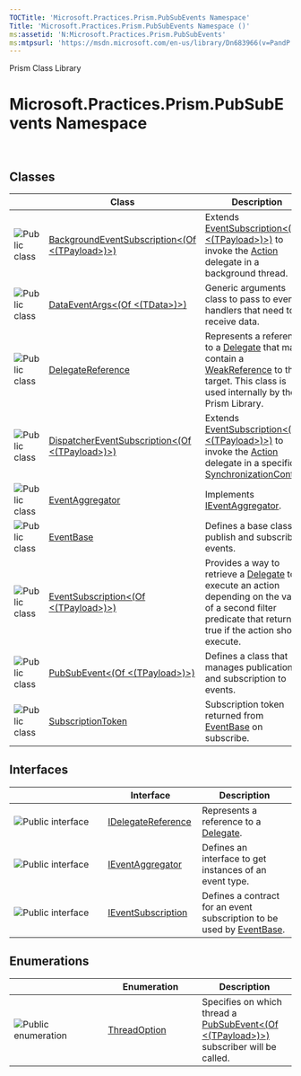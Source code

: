 ```yaml
---
TOCTitle: 'Microsoft.Practices.Prism.PubSubEvents Namespace'
Title: 'Microsoft.Practices.Prism.PubSubEvents Namespace ()'
ms:assetid: 'N:Microsoft.Practices.Prism.PubSubEvents'
ms:mtpsurl: 'https://msdn.microsoft.com/en-us/library/Dn683966(v=PandP.50)'
---
```


Prism Class Library

Microsoft.Practices.Prism.PubSubEvents Namespace
================================================

 

Classes
-------

<span id="classToggle"></span>
<table>
<colgroup>
<col width="33%" />
<col width="33%" />
<col width="33%" />
</colgroup>
<thead>
<tr class="header">
<th> </th>
<th>Class</th>
<th>Description</th>
</tr>
</thead>
<tbody>
<tr class="odd">
<td><img src="https://msdn.microsoft.com/en-us/Dn683966.pubclass(en-us,PandP.50).gif" title="Public class" /></td>
<td><a href="https://msdn.microsoft.com/t:microsoft.practices.prism.pubsubevents.backgroundeventsubscription%601">BackgroundEventSubscription&lt;(Of &lt;(TPayload&gt;)&gt;)</a></td>
<td><div class="summary">
Extends <a href="https://msdn.microsoft.com/t:microsoft.practices.prism.pubsubevents.eventsubscription%601">EventSubscription&lt;(Of &lt;(TPayload&gt;)&gt;)</a> to invoke the <a href="https://msdn.microsoft.com/p:microsoft.practices.prism.pubsubevents.eventsubscription%601.action">Action</a> delegate in a background thread.
</div></td>
</tr>
<tr class="even">
<td><img src="https://msdn.microsoft.com/en-us/Dn683966.pubclass(en-us,PandP.50).gif" title="Public class" /></td>
<td><a href="https://msdn.microsoft.com/t:microsoft.practices.prism.pubsubevents.dataeventargs%601">DataEventArgs&lt;(Of &lt;(TData&gt;)&gt;)</a></td>
<td><div class="summary">
Generic arguments class to pass to event handlers that need to receive data.
</div></td>
</tr>
<tr class="odd">
<td><img src="https://msdn.microsoft.com/en-us/Dn683966.pubclass(en-us,PandP.50).gif" title="Public class" /></td>
<td><a href="https://msdn.microsoft.com/t:microsoft.practices.prism.pubsubevents.delegatereference">DelegateReference</a></td>
<td><div class="summary">
Represents a reference to a <a href="http://msdn2.microsoft.com/en-us/library/y22acf51">Delegate</a> that may contain a <a href="http://msdn2.microsoft.com/en-us/library/hbh8w2zd">WeakReference</a> to the target. This class is used internally by the Prism Library.
</div></td>
</tr>
<tr class="even">
<td><img src="https://msdn.microsoft.com/en-us/Dn683966.pubclass(en-us,PandP.50).gif" title="Public class" /></td>
<td><a href="https://msdn.microsoft.com/t:microsoft.practices.prism.pubsubevents.dispatchereventsubscription%601">DispatcherEventSubscription&lt;(Of &lt;(TPayload&gt;)&gt;)</a></td>
<td><div class="summary">
Extends <a href="https://msdn.microsoft.com/t:microsoft.practices.prism.pubsubevents.eventsubscription%601">EventSubscription&lt;(Of &lt;(TPayload&gt;)&gt;)</a> to invoke the <a href="https://msdn.microsoft.com/p:microsoft.practices.prism.pubsubevents.eventsubscription%601.action">Action</a> delegate in a specific <a href="http://msdn2.microsoft.com/en-us/library/wx31754f">SynchronizationContext</a>.
</div></td>
</tr>
<tr class="odd">
<td><img src="https://msdn.microsoft.com/en-us/Dn683966.pubclass(en-us,PandP.50).gif" title="Public class" /></td>
<td><a href="https://msdn.microsoft.com/t:microsoft.practices.prism.pubsubevents.eventaggregator">EventAggregator</a></td>
<td><div class="summary">
Implements <a href="https://msdn.microsoft.com/t:microsoft.practices.prism.pubsubevents.ieventaggregator">IEventAggregator</a>.
</div></td>
</tr>
<tr class="even">
<td><img src="https://msdn.microsoft.com/en-us/Dn683966.pubclass(en-us,PandP.50).gif" title="Public class" /></td>
<td><a href="https://msdn.microsoft.com/t:microsoft.practices.prism.pubsubevents.eventbase">EventBase</a></td>
<td><div class="summary">
Defines a base class to publish and subscribe to events.
</div></td>
</tr>
<tr class="odd">
<td><img src="https://msdn.microsoft.com/en-us/Dn683966.pubclass(en-us,PandP.50).gif" title="Public class" /></td>
<td><a href="https://msdn.microsoft.com/t:microsoft.practices.prism.pubsubevents.eventsubscription%601">EventSubscription&lt;(Of &lt;(TPayload&gt;)&gt;)</a></td>
<td><div class="summary">
Provides a way to retrieve a <a href="http://msdn2.microsoft.com/en-us/library/y22acf51">Delegate</a> to execute an action depending on the value of a second filter predicate that returns true if the action should execute.
</div></td>
</tr>
<tr class="even">
<td><img src="https://msdn.microsoft.com/en-us/Dn683966.pubclass(en-us,PandP.50).gif" title="Public class" /></td>
<td><a href="https://msdn.microsoft.com/t:microsoft.practices.prism.pubsubevents.pubsubevent%601">PubSubEvent&lt;(Of &lt;(TPayload&gt;)&gt;)</a></td>
<td><div class="summary">
Defines a class that manages publication and subscription to events.
</div></td>
</tr>
<tr class="odd">
<td><img src="https://msdn.microsoft.com/en-us/Dn683966.pubclass(en-us,PandP.50).gif" title="Public class" /></td>
<td><a href="https://msdn.microsoft.com/t:microsoft.practices.prism.pubsubevents.subscriptiontoken">SubscriptionToken</a></td>
<td><div class="summary">
Subscription token returned from <a href="https://msdn.microsoft.com/t:microsoft.practices.prism.pubsubevents.eventbase">EventBase</a> on subscribe.
</div></td>
</tr>
</tbody>
</table>

Interfaces
----------

<span id="interfaceToggle"></span>
<table>
<colgroup>
<col width="33%" />
<col width="33%" />
<col width="33%" />
</colgroup>
<thead>
<tr class="header">
<th> </th>
<th>Interface</th>
<th>Description</th>
</tr>
</thead>
<tbody>
<tr class="odd">
<td><img src="https://msdn.microsoft.com/en-us/Dn683966.pubinterface(en-us,PandP.50).gif" title="Public interface" /></td>
<td><a href="https://msdn.microsoft.com/t:microsoft.practices.prism.pubsubevents.idelegatereference">IDelegateReference</a></td>
<td><div class="summary">
Represents a reference to a <a href="http://msdn2.microsoft.com/en-us/library/y22acf51">Delegate</a>.
</div></td>
</tr>
<tr class="even">
<td><img src="https://msdn.microsoft.com/en-us/Dn683966.pubinterface(en-us,PandP.50).gif" title="Public interface" /></td>
<td><a href="https://msdn.microsoft.com/t:microsoft.practices.prism.pubsubevents.ieventaggregator">IEventAggregator</a></td>
<td><div class="summary">
Defines an interface to get instances of an event type.
</div></td>
</tr>
<tr class="odd">
<td><img src="https://msdn.microsoft.com/en-us/Dn683966.pubinterface(en-us,PandP.50).gif" title="Public interface" /></td>
<td><a href="https://msdn.microsoft.com/t:microsoft.practices.prism.pubsubevents.ieventsubscription">IEventSubscription</a></td>
<td><div class="summary">
Defines a contract for an event subscription to be used by <a href="https://msdn.microsoft.com/t:microsoft.practices.prism.pubsubevents.eventbase">EventBase</a>.
</div></td>
</tr>
</tbody>
</table>

Enumerations
------------

<span id="enumerationToggle"></span>
<table>
<colgroup>
<col width="33%" />
<col width="33%" />
<col width="33%" />
</colgroup>
<thead>
<tr class="header">
<th> </th>
<th>Enumeration</th>
<th>Description</th>
</tr>
</thead>
<tbody>
<tr class="odd">
<td><img src="https://msdn.microsoft.com/en-us/Dn683966.pubenumeration(en-us,PandP.50).gif" title="Public enumeration" /></td>
<td><a href="https://msdn.microsoft.com/t:microsoft.practices.prism.pubsubevents.threadoption">ThreadOption</a></td>
<td><div class="summary">
Specifies on which thread a <a href="https://msdn.microsoft.com/t:microsoft.practices.prism.pubsubevents.pubsubevent%601">PubSubEvent&lt;(Of &lt;(TPayload&gt;)&gt;)</a> subscriber will be called.
</div></td>
</tr>
</tbody>
</table>
